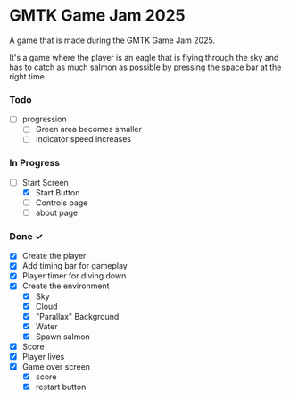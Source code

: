 # GMTK Game Jam 2025

A game that is made during the GMTK Game Jam 2025.

It's a game where the player is an eagle that is flying through the sky and has to catch as much salmon as possible by pressing the space bar at the right time.

### Todo

- [ ] progression
  - [ ] Green area becomes smaller
  - [ ] Indicator speed increases

### In Progress

- [ ] Start Screen
  - [x] Start Button
  - [ ] Controls page
  - [ ] about page

### Done ✓

- [x] Create the player
- [x] Add timing bar for gameplay
- [x] Player timer for diving down
- [x] Create the environment
  - [x] Sky
  - [x] Cloud
  - [x] "Parallax" Background
  - [x] Water
  - [x] Spawn salmon
- [x] Score
- [x] Player lives
- [x] Game over screen
  - [x] score
  - [x] restart button
